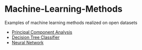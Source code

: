 # Machine-Learning-Methods
Examples of machine learning methods realized on open datasets
  
- [Principal Component Analysis](https://github.com/Svkhorol/Machine-Learning-Methods/blob/main/Principal%20Component%20Analysis/PCA_news.ipynb)  
- [Decision Tree Classifier](https://github.com/Svkhorol/Machine-Learning-Methods/blob/main/Decision%20Tree%20Classifier/DecisionTree_credit_approve.ipynb)  
- [Neural Network]()  
